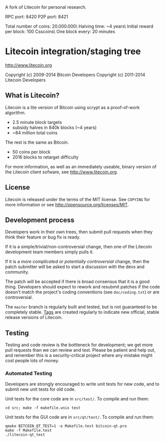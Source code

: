 A fork of Litecoin for personal research.

RPC port: 8420
P2P port: 8421

Total number of coins: 20.000.000\\
Halving time: ~4 years\\
Initial reward per block: 100 Csscoins\\
One block every: 20 minutes

Litecoin integration/staging tree
================================

http://www.litecoin.org

Copyright (c) 2009-2014 Bitcoin Developers
Copyright (c) 2011-2014 Litecoin Developers

What is Litecoin?
----------------

Litecoin is a lite version of Bitcoin using scrypt as a proof-of-work algorithm.
 - 2.5 minute block targets
 - subsidy halves in 840k blocks (~4 years)
 - ~84 million total coins

The rest is the same as Bitcoin.
 - 50 coins per block
 - 2016 blocks to retarget difficulty

For more information, as well as an immediately useable, binary version of
the Litecoin client sofware, see http://www.litecoin.org.

License
-------

Litecoin is released under the terms of the MIT license. See `COPYING` for more
information or see http://opensource.org/licenses/MIT.

Development process
-------------------

Developers work in their own trees, then submit pull requests when they think
their feature or bug fix is ready.

If it is a simple/trivial/non-controversial change, then one of the Litecoin
development team members simply pulls it.

If it is a *more complicated or potentially controversial* change, then the patch
submitter will be asked to start a discussion with the devs and community.

The patch will be accepted if there is broad consensus that it is a good thing.
Developers should expect to rework and resubmit patches if the code doesn't
match the project's coding conventions (see `doc/coding.txt`) or are
controversial.

The `master` branch is regularly built and tested, but is not guaranteed to be
completely stable. [Tags](https://github.com/litecoin-project/litecoin/tags) are created
regularly to indicate new official, stable release versions of Litecoin.

Testing
-------

Testing and code review is the bottleneck for development; we get more pull
requests than we can review and test. Please be patient and help out, and
remember this is a security-critical project where any mistake might cost people
lots of money.

### Automated Testing

Developers are strongly encouraged to write unit tests for new code, and to
submit new unit tests for old code.

Unit tests for the core code are in `src/test/`. To compile and run them:

    cd src; make -f makefile.unix test

Unit tests for the GUI code are in `src/qt/test/`. To compile and run them:

    qmake BITCOIN_QT_TEST=1 -o Makefile.test bitcoin-qt.pro
    make -f Makefile.test
    ./litecoin-qt_test


